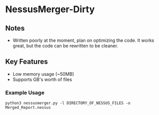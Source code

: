 # NessusMerger-Dirty

## Notes

 - Written poorly at the moment, plan on optimizing the code. It works great, but the code can be rewritten to be cleaner.
## Key Features

 - Low memory usage (~50MB)
 - Supports GB's worth of files

### Example Usage 
```
python3 nessusmerger.py -l DIRECTORY_OF_NESSUS_FILES -o Merged_Report.nessus
```

